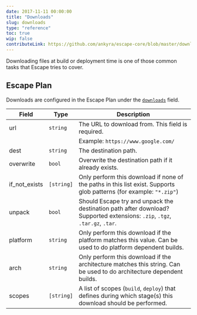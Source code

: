 ```yaml
---
date: 2017-11-11 00:00:00
title: "Downloads"
slug: downloads
type: "reference"
toc: true
wip: false
contributeLink: https://github.com/ankyra/escape-core/blob/master/download_config.go
---
```


Downloading files at build or deployment time is one of those common tasks
that Escape tries to cover.

## Escape Plan

Downloads are configured in the Escape Plan under the
[`downloads`](/docs/reference/escape-plan/#downloads) field.


Field | Type | Description
------|------|-------------
|url|`string`|The URL to download from. This field is required. 
|||Example: `https://www.google.com/` 
|dest|`string`|The destination path. 
|overwrite|`bool`|Overwrite the destination path if it already exists. 
|if_not_exists|`[string]`|Only perform this download if none of the paths in this list exist. Supports glob patterns (for example: `"*.zip"`) 
|unpack|`bool`|Should Escape try and unpack the destination path after download? Supported extensions: `.zip`, `.tgz`, `.tar.gz`, `.tar`. 
|platform|`string`|Only perform this download if the platform matches this value. Can be used to do platform dependent builds. 
|arch|`string`|Only perform this download if the architecture matches this string. Can be used to do architecture dependent builds. 
|scopes|`[string]`|A list of scopes (`build`, `deploy`) that defines during which stage(s) this download should be performed. 

